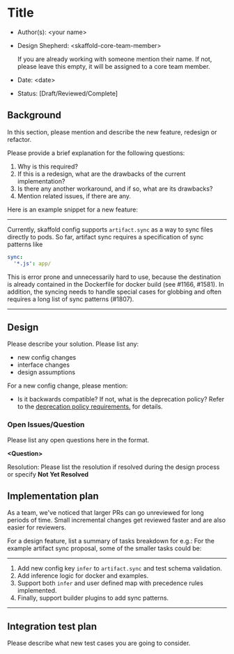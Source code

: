 # Title

* Author(s): \<your name\>
* Design Shepherd: \<skaffold-core-team-member\>

    If you are already working with someone mention their name.
    If not, please leave this empty, it will be assigned to a core team member.
* Date: \<date\>
* Status: [Draft/Reviewed/Complete]

## Background

In this section, please mention and describe the new feature, redesign
or refactor.

Please provide a brief explanation for the following questions:

1. Why is this required?
2. If this is a redesign, what are the drawbacks of the current implementation?
3. Is there any another workaround, and if so, what are its drawbacks?
4. Mention related issues, if there are any.

Here is an example snippet for a new feature:

___
Currently, skaffold config supports `artifact.sync` as a way to sync files
directly to pods. So far, artifact sync requires a specification of sync
patterns like

```yaml
sync:
  '*.js': app/
```

This is error prone and unnecessarily hard to use, because the destination is
already contained in the Dockerfile for docker build (see #1166, #1581).
In addition, the syncing needs to handle special cases for globbing and often
requires a long list of sync patterns (#1807).
___

## Design

Please describe your solution. Please list any:

* new config changes
* interface changes
* design assumptions

For a new config change, please mention:

* Is it backwards compatible? If not, what is the deprecation policy?
  Refer to the [deprecation policy requirements.](./../../deprecation-policy.md#how-do-we-deprecate-things)
  for details.

### Open Issues/Question

Please list any open questions here in the format.

**\<Question\>**

Resolution: Please list the resolution if resolved during the design process or
specify __Not Yet Resolved__

## Implementation plan
As a team, we've noticed that larger PRs can go unreviewed for long periods of
time. Small incremental changes get reviewed faster and are also easier for
reviewers.

For a design feature, list a summary of tasks breakdown for e.g.:
For the example artifact sync proposal, some of the smaller tasks could be:
___

1. Add new config key `infer` to `artifact.sync` and test schema validation.
2. Add inference logic for docker and examples.
3. Support both `infer` and user defined map with precedence rules implemented.
4. Finally, support builder plugins to add sync patterns.

___


## Integration test plan

Please describe what new test cases you are going to consider.

